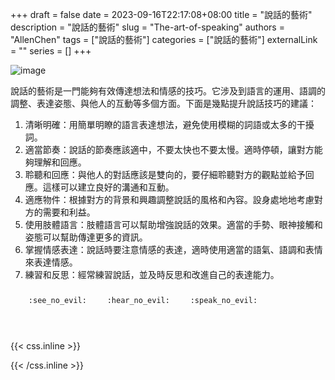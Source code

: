 +++ 
draft = false
date = 2023-09-16T22:17:08+08:00
title = "說話的藝術"
description = "說話的藝術"
slug = "The-art-of-speaking"
authors = "AllenChen"
tags = ["說話的藝術"]
categories = ["說話的藝術"]
externalLink = ""
series = []
+++

![image](/images/post/A-rabbit-with-big-blue-eyes-speaking-other-happy-rabbits-with-Van-Gogh-style.jpeg)

說話的藝術是一門能夠有效傳達想法和情感的技巧。它涉及到語言的運用、語調的調整、表達姿態、與他人的互動等多個方面。下面是幾點提升說話技巧的建議：

1. 清晰明確：用簡單明瞭的語言表達想法，避免使用模糊的詞語或太多的干擾詞。
2. 適當節奏：說話的節奏應該適中，不要太快也不要太慢。適時停頓，讓對方能夠理解和回應。
3. 聆聽和回應：與他人的對話應該是雙向的，要仔細聆聽對方的觀點並給予回應。這樣可以建立良好的溝通和互動。
4. 適應物件：根據對方的背景和興趣調整說話的風格和內容。設身處地地考慮對方的需要和利益。
5. 使用肢體語言：肢體語言可以幫助增強說話的效果。適當的手勢、眼神接觸和姿態可以幫助傳達更多的資訊。
6. 掌握情感表達：說話時要注意情感的表達，適時使用適當的語氣、語調和表情來表達情感。
7. 練習和反思：經常練習說話，並及時反思和改進自己的表達能力。

<p><span class="nowrap"><span class="emojify">🙈</span> <code>:see_no_evil:</code></span>  <span class="nowrap"><span class="emojify">🙉</span> <code>:hear_no_evil:</code></span>  <span class="nowrap"><span class="emojify">🙊</span> <code>:speak_no_evil:</code></span></p>
<br>
    

{{< css.inline >}}
<style>
.emojify {
	font-family: Apple Color Emoji, Segoe UI Emoji, NotoColorEmoji, Segoe UI Symbol, Android Emoji, EmojiSymbols;
	font-size: 2rem;
	vertical-align: middle;
}
@media screen and (max-width:650px) {
  .nowrap {
    display: block;
    margin: 25px 0;
  }
}
</style>
{{< /css.inline >}}
